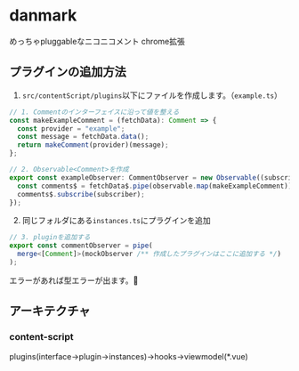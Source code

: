# danmark

めっちゃpluggableなニコニコメント chrome拡張

## プラグインの追加方法

1. `src/contentScript/plugins`以下にファイルを作成します。（`example.ts`）

```ts
// 1. Commentのインターフェイスに沿って値を整える
const makeExampleComment = (fetchData): Comment => {
  const provider = "example";
  const message = fetchData.data();
  return makeComment(provider)(message);
};

// 2. Observable<Comment>を作成
export const exampleObserver: CommentObserver = new Observable((subscriber) => {
  const comments$ = fetchData$.pipe(observable.map(makeExampleComment));
  comments$.subscribe(subscriber);
});
```

2. 同じフォルダにある`instances.ts`にプラグインを追加

```ts
// 3. pluginを追加する
export const commentObserver = pipe(
  merge<[Comment]>(mockObserver /** 作成したプラグインはここに追加する */)
);
```

エラーがあれば型エラーが出ます。🔔

## アーキテクチャ

### content-script

plugins(interface→plugin→instances)→hooks→viewmodel(*.vue)
